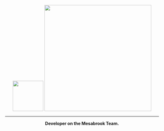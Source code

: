 <center>
  
<img src="https://mc-heads.net/body/RavenholmZombie" width=100>

<img src="https://i.imgur.com/X4vuHiI.png" width=350>

***
**Developer on the Mesabrook Team.**

</center>
